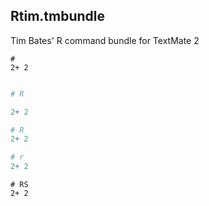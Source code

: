 ## Rtim.tmbundle

Tim Bates'  R command bundle for TextMate 2

```
# 
2+ 2
```

```R

# R

2+ 2

```

```R
# R
2+ 2
```


```r
# r
2+ 2
```

```RS
# RS
2+ 2
```
